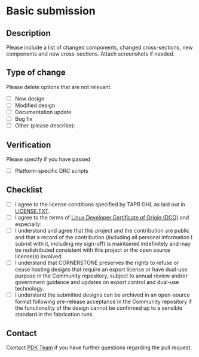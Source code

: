 # Basic submission
##  Description

Please include a list of changed components, changed cross-sections, new components and new cross-sections. Attach screenshots if needed.

## Type of change

Please delete options that are not relevant.

- [ ] New design
- [ ] Modified design
- [ ] Documentation update
- [ ] Bug fix
- [ ] Other (please describe):

## Verification

Please specify if you have passed  

- [ ] Platform-specific DRC scripts

## Checklist
- [ ] I agree to the license conditions specified by TAPR OHL as laid out in [LICENSE.TXT](https://github.com/cornerstone-uos/cornerstone-community/blob/main/LICENSE.txt). 
- [ ] I agree to the terms of [Linux Developer Certificate of Origin (DCO)](https://developercertificate.org/) and especially:
- [ ] I understand and agree that this project and the contribution are public and that a record of the contribution (including all personal information I submit with it, including my sign-off) is maintained indefinitely and may be redistributed consistent with this project or the open source license(s) involved.
- [ ] I understand that CORNERSTONE preserves the rights to refuse or cease hosting designs that require an export license or have dual-use purpose in the Community repository, subject to annual review and/or government guidance and updates on export control and dual-use technology.
- [ ] I understand the submitted designs can be archived in an open-source format following pre-release acceptance in the Community repository if the functionality of the design cannot be confirmed up to a sensible standard in the fabrication runs. 

## Contact

Contact [PDK Team](mailto:pdk.cornerstone@soton.ac.uk) if you have further questions regarding the pull request.
